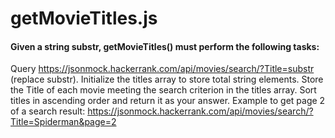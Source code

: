# getMovieTitles.js

#### Given a string substr, getMovieTitles() must perform the following tasks:

Query https://jsonmock.hackerrank.com/api/movies/search/?Title=substr (replace substr).
Initialize the titles array to store total string elements. Store the Title of each movie meeting the search criterion in the titles array.
Sort titles in ascending order and return it as your answer.
Example to get page 2 of a search result:
https://jsonmock.hackerrank.com/api/movies/search/?Title=Spiderman&page=2
